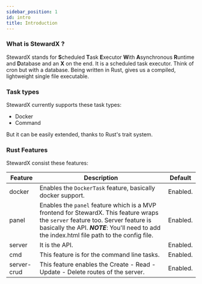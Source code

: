 ```yaml
---
sidebar_position: 1
id: intro
title: Introduction
---
```


### What is StewardX ?
StewardX stands for **S**cheduled **T**ask **E**xecutor **W**ith **A**synchronous **R**untime and **D**atabase and an **X** on the end. It is a scheduled task executor. Think of cron but with a database. Being written in Rust, gives us a compiled, lightweight single file executable.

### Task types
StewardX currently supports these task types:
- Docker
- Command

But it can be easily extended, thanks to Rust's trait system.

### Rust Features
StewardX consist these features:

| Feature 	| Description 	| Default 	|
|-	|-	|-	|
| docker 	| Enables the `DockerTask` feature, basically docker support. 	| Enabled. 	|
| panel 	| Enables the `panel` feature which is a MVP frontend for StewardX. This feature wraps the `server` feature too. Server feature is basically the API. ***NOTE***: You'll need to add the index.html file path to the config file. 	| Enabled. 	|
| server 	| It is the API. 	| Enabled. 	|
| cmd 	| This feature is for the command line tasks. 	| Enabled. 	|
| server-crud | This feature enables the Create - Read - Update - Delete routes of the server.   | Enabled.  |
